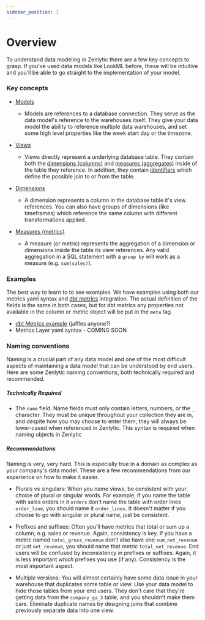 ```yaml
---
sidebar_position: 1
---
```


# Overview


To understand data modeling in Zenlytic there are a few key concepts to grasp. If you've used data models like LookML before, these will be intuitive and you'll be able to go straight to the implementation of your model.

### Key concepts

* [Models](2_model.md)
    * Models are references to a database connection. They serve as the data model's reference to the warehouses itself. They give your data model the ability to reference multiple data warehouses, and set some high level properties like the week start day or the timezone.

* [Views](6_view.md)
    * Views directly represent a underlying database table. They contain both the [dimensions (columns)](91_dimension.md) and [measures (aggregates)](93_measure.md) inside of the table they reference. In addition, they contain [identifiers](6_view.md#identifiers) which define the possible join to or from the table.

* [Dimensions](91_dimension.md)
    * A dimension represents a column in the database table it's view references. You can also have groups of dimensions (like timeframes) which reference the same column with different transformations applied.

* [Measures (metrics)](93_measure.md)
    * A measure (or metric) represents the aggregation of a dimension or dimensions inside the table its view references. Any valid aggregation in a SQL statement with a `group by` will work as a measure (e.g. `sum(sales)`).


### Examples

The best way to learn to to see examples. We have examples using both our metrics yaml syntax and [dbt metrics](https://docs.getdbt.com/docs/building-a-dbt-project/metrics) integration. The actual definition of the fields is the same in both cases, but for dbt metrics any properties not available in the column or metric object will be put in the `meta` tag.

* [dbt Metrics example](https://github.com/Zenlytic/jaffle_shop) (jaffles anyone?)
* Metrics Layer yaml syntax - COMING SOON


### Naming conventions

Naming is a crucial part of any data model and one of the most difficult aspects of maintaining a data model that can be understood by end users. Here are some Zenlytic naming conventions, both technically required and recommended.


##### Technically Required

* The `name` field. Name fields must only contain letters, numbers, or the `_` character. They must be unique throughout your collection they are in, and despite how you may choose to enter them, they will always be lower-cased when referenced in Zenlytic. This syntax is required when naming objects in Zenlytic


##### Recommendations

Naming is very, very hard. This is especially true in a domain as complex as your company's data model. These are a few recommendations from our experience on how to make it easier.

* Plurals vs singulars: When you name views, be consistent with your choice of plural or singular words. For example, if you name the table with sales orders in it `orders` don't name the table with order lines `order_line`, you should name it `order_lines`. It doesn't matter if you choose to go with singular or plural name, just be consistent.

* Prefixes and suffixes: Often you'll have metrics that total or sum up a column, e.g. sales or revenue. Again, consistency is key. If you have a metric named `total_gross_revenue` don't also have one `sum_net_revenue` or just `net_revenue`, you should name that metric `total_net_revenue`. End users will be confused by inconsistency in prefixes or suffixes. Again, it is less important *which* prefixes you use (if any). Consistency is the most important aspect.

* Multiple versions: You will almost certainly have some data issue in your warehouse that duplicates some table or view. Use your data model to hide those tables from your end users. They don't care that they're getting data from the `company_ga_3` table, and you shouldn't make them care. Eliminate duplicate names by designing joins that combine previously separate data into one view.